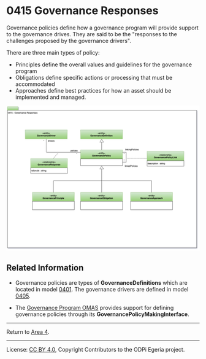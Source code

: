 <!-- SPDX-License-Identifier: CC-BY-4.0 -->
<!-- Copyright Contributors to the ODPi Egeria project. -->

# 0415 Governance Responses

Governance policies define how a governance program will provide support to the governance drives.
They are said to be the "responses to the challenges proposed by the governance drivers".

There are three main types of policy:

* Principles define the overall values and guidelines for the governance program
* Obligations define specific actions or processing that must be accommodated
* Approaches define best practices for how an asset should be implemented and managed.

![UML](0415-Governance-Responses.png#pagewidth)


## Related Information

* Governance policies are types of **GovernanceDefinitions** which are located in model [0401](0401-Governance-Definitions.md).
  The governance drivers are defined in model [0405](0405-Governance-Drivers.md).

* The [Governance Program OMAS](../../../open-metadata-implementation/access-services/governance-program)
  provides support for defining governance policies through its **GovernancePolicyMakingInterface**. 

----
Return to [Area 4](Area-4-models.md).

----
License: [CC BY 4.0](https://creativecommons.org/licenses/by/4.0/),
Copyright Contributors to the ODPi Egeria project.